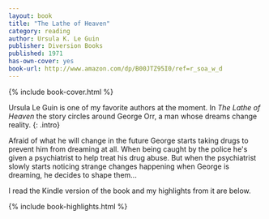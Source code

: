 ```yaml
---
layout: book
title: "The Lathe of Heaven"
category: reading
author: Ursula K. Le Guin
publisher: Diversion Books
published: 1971
has-own-cover: yes
book-url: http://www.amazon.com/dp/B00JTZ95I0/ref=r_soa_w_d
---
```

{% include book-cover.html %}

Ursula Le Guin is one of my favorite authors at the moment. In _The Lathe of Heaven_ the story circles around George Orr, a man whose dreams change reality.
{: .intro}

Afraid of what he will change in the future George starts taking drugs to prevent him from dreaming at all. When being caught by the police he's given a psychiatrist to help treat his drug abuse. But when the psychiatrist slowly starts noticing strange changes happening when George is dreaming, he decides to shape them...

I read the Kindle version of the book and my highlights from it are below.

{% include book-highlights.html %}
